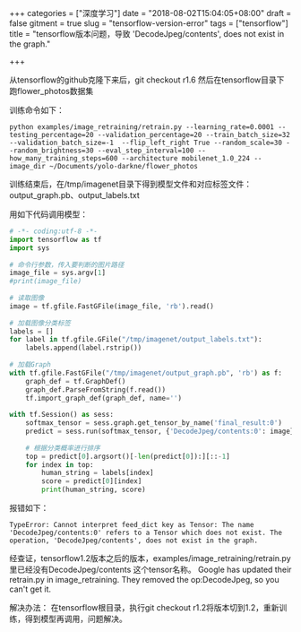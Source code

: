 +++
categories = ["深度学习"]
date = "2018-08-02T15:04:05+08:00"
draft = false
gitment = true
slug = "tensorflow-version-error"
tags = ["tensorflow"]
title = "tensorflow版本问题，导致 'DecodeJpeg/contents', does not exist in the graph."

+++

从tensorflow的github克隆下来后，git checkout r1.6
然后在tensorflow目录下跑flower_photos数据集

训练命令如下：
```
python examples/image_retraining/retrain.py --learning_rate=0.0001 --testing_percentage=20 --validation_percentage=20 --train_batch_size=32 --validation_batch_size=-1  --flip_left_right True --random_scale=30 --random_brightness=30 --eval_step_interval=100 --how_many_training_steps=600 --architecture mobilenet_1.0_224 --image_dir ~/Documents/yolo-darkne/flower_photos
```
训练结束后，在/tmp/imagenet目录下得到模型文件和对应标签文件：output_graph.pb、output_labels.txt

用如下代码调用模型：
``` python
# -*- coding:utf-8 -*-
import tensorflow as tf
import sys
 
# 命令行参数，传入要判断的图片路径
image_file = sys.argv[1]
#print(image_file)
 
# 读取图像
image = tf.gfile.FastGFile(image_file, 'rb').read()
 
# 加载图像分类标签
labels = []
for label in tf.gfile.GFile("/tmp/imagenet/output_labels.txt"):
    labels.append(label.rstrip())
 
# 加载Graph
with tf.gfile.FastGFile("/tmp/imagenet/output_graph.pb", 'rb') as f:
    graph_def = tf.GraphDef()
    graph_def.ParseFromString(f.read())
    tf.import_graph_def(graph_def, name='')
 
with tf.Session() as sess:
    softmax_tensor = sess.graph.get_tensor_by_name('final_result:0')
    predict = sess.run(softmax_tensor, {'DecodeJpeg/contents:0': image})
 
    # 根据分类概率进行排序
    top = predict[0].argsort()[-len(predict[0]):][::-1]
    for index in top:
        human_string = labels[index]
        score = predict[0][index]
        print(human_string, score)
```

报错如下：
```
TypeError: Cannot interpret feed_dict key as Tensor: The name 'DecodeJpeg/contents:0' refers to a Tensor which does not exist. The operation, 'DecodeJpeg/contents', does not exist in the graph.
```
经查证，tensorflow1.2版本之后的版本，examples/image_retraining/retrain.py里已经没有DecodeJpeg/contents 这个tensor名称。
Google has updated their retrain.py in image_retraining. They removed the op:DecodeJpeg, so you can't get it.

解决办法：
在tensorflow根目录，执行git checkout r1.2将版本切到1.2，重新训练，得到模型再调用，问题解决。
